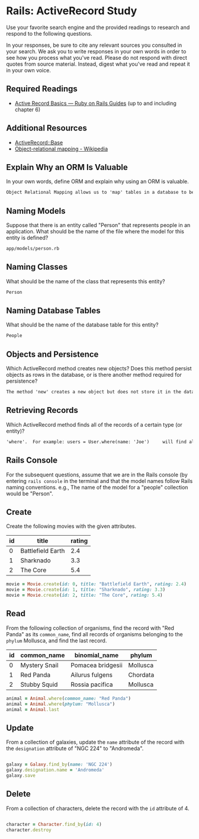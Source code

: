 # Rails: ActiveRecord Study

Use your favorite search engine and the provided readings to research and
respond to the following questions.

In your responses, be sure to cite any relevant sources you consulted in your
search. We ask you to write responses in your own words in order to see how you
process what you've read. Please do not respond with direct quotes from source
material. Instead, digest what you've read and repeat it in your own voice.

## Required Readings

-   [Active Record Basics — Ruby on Rails Guides](http://guides.rubyonrails.org/active_record_basics.html)
    (up to and including chapter 6)

## Additional Resources
-   [ActiveRecord::Base](http://api.rubyonrails.org/classes/ActiveRecord/Base.html)
-   [Object-relational mapping - Wikipedia](https://en.wikipedia.org/wiki/Object-relational_mapping)

## Explain Why an ORM Is Valuable

In your own words, define ORM and explain why using an ORM is valuable.

```md
Object Relational Mapping allows us to 'map' tables in a database to be like an object oriented programming language.  This is valuable because it allows us to access the data in a way that is familiar to us.
```

## Naming Models

Suppose that there is an entity called "Person" that represents people in an
application. What should be the name of the file where the model for this entity
is defined?

```md
app/models/person.rb
```

## Naming Classes

What should be the name of the class that represents this entity?

```md
Person
```

## Naming Database Tables

What should be the name of the database table for this entity?

```md
People
```

## Objects and Persistence

Which ActiveRecord method creates new objects? Does this method persist objects
as rows in the database, or is there another method required for persistence?

```md
The method 'new' creates a new object but does not store it in the database.  The method 'create' created a new object and stores it in the database.
```

## Retrieving Records

Which ActiveRecord method finds all of the records of a certain type (or
entity)?

```md
'where'.  For example: users = User.where(name: 'Joe')     will find all the users who have the name 'Joe'
```

## Rails Console

For the subsequent questions, assume that we are in the Rails console (by
entering `rails console` in the terminal and that the model names follow Rails
naming conventions.  e.g., The name of the model for a "people" collection would
be "Person".

## Create

Create the following movies with the given attributes.

| id | title | rating |
| --- | --- | --- |
| 0 | Battlefield Earth | 2.4 |
| 1 | Sharknado | 3.3 |
| 2 | The Core | 5.4 |

```ruby
movie = Movie.create(id: 0, title: "Battlefield Earth", rating: 2.4)
movie = Movie.create(id: 1, title: "Sharknado", rating: 3.3)
movie = Movie.create(id: 2, title: "The Core", rating: 5.4)
```

## Read

From the following collection of organisms, find the record with "Red Panda" as
its `common_name`, find all records of organisms belonging to the `phylum`
Mollusca, and find the last record.

| id | common_name | binomial_name | phylum |
| --- | --- | --- | --- |
| 0 | Mystery Snail | Pomacea bridgesii | Mollusca |
| 1 | Red Panda | Ailurus fulgens | Chordata |
| 2 | Stubby Squid | Rossia pacifica | Mollusca |

```ruby
animal = Animal.where(common_name: "Red Panda")
animal = Animal.where(phylum: "Mollusca")
animal = Animal.last
```

## Update

From a collection of galaxies, update the `name` attribute of the record with
the `designation` attribute of "NGC 224" to "Andromeda".

```ruby

galaxy = Galaxy.find_by(name: 'NGC 224')
galaxy.designation.name = 'Andromeda'
galaxy.save
```

## Delete

From a collection of characters, delete the record with the `id` attribute of 4.

```ruby

character = Character.find_by(id: 4)
character.destroy
```
